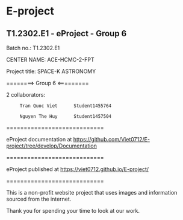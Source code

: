 # E-project

<h2>T1.2302.E1 - eProject - Group 6</h2>
Batch no.: T1.2302.E1

CENTER NAME: ACE-HCMC-2-FPT

Project title: SPACE-K ASTRONOMY 

========> Group 6 <=========

2 collaborators:

         Tran Quoc Viet      Student1455764

         Nguyen The Huy      Student1457504
         
        
============================

eProject documentation at https://github.com/Viet0712/E-project/tree/develop/Documentation

============================

eProject published at https://viet0712.github.io/E-project/

============================

This is a non-profit website project that uses images and information sourced from the internet.

Thank you for spending your time to look at our work.
